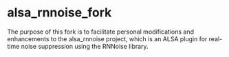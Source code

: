 # alsa_rnnoise_fork
The purpose of this fork is to facilitate personal modifications and enhancements to the alsa_rnnoise project, which is an ALSA plugin for real-time noise suppression using the RNNoise library.
